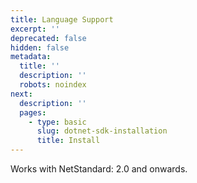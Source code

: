 ```yaml
---
title: Language Support
excerpt: ''
deprecated: false
hidden: false
metadata:
  title: ''
  description: ''
  robots: noindex
next:
  description: ''
  pages:
    - type: basic
      slug: dotnet-sdk-installation
      title: Install
---
```

Works with NetStandard: 2.0 and onwards.